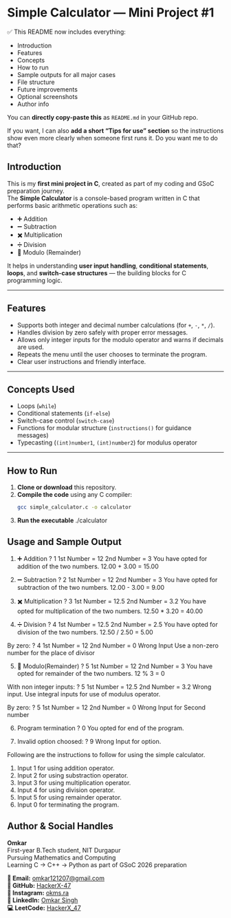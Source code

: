 # Simple Calculator — Mini Project #1

✅ This README now includes everything:  
- Introduction  
- Features  
- Concepts  
- How to run  
- Sample outputs for all major cases  
- File structure  
- Future improvements  
- Optional screenshots  
- Author info  

You can **directly copy-paste this** as `README.md` in your GitHub repo.  

If you want, I can also **add a short “Tips for use” section** so the instructions show even more clearly when someone first runs it. Do you want me to do that?


## Introduction
This is my **first mini project in C**, created as part of my coding and GSoC preparation journey.  
The **Simple Calculator** is a console-based program written in C that performs basic arithmetic operations such as:

- ➕ Addition  
- ➖ Subtraction  
- ✖️ Multiplication  
- ➗ Division  
- 🧩 Modulo (Remainder)

It helps in understanding **user input handling**, **conditional statements**, **loops**, and **switch-case structures** — the building blocks for C programming logic.

---

## Features
- Supports both integer and decimal number calculations (for `+`, `-`, `*`, `/`).  
- Handles division by zero safely with proper error messages.  
- Allows only integer inputs for the modulo operator and warns if decimals are used.  
- Repeats the menu until the user chooses to terminate the program.  
- Clear user instructions and friendly interface.

---

## Concepts Used
- Loops (`while`)  
- Conditional statements (`if-else`)  
- Switch-case control (`switch-case`)  
- Functions for modular structure (`instructions()` for guidance messages)  
- Typecasting (`(int)number1`, `(int)number2`) for modulus operator

---

## How to Run
1. **Clone or download** this repository.  
2. **Compile the code** using any C compiler:
   ```bash
   gcc simple_calculator.c -o calculator
3. **Run the executable** 
   ./calculator

## Usage and Sample Output

1. ➕ Addition
? 1
1st Number = 12
2nd Number = 3
You have opted for addition of the two numbers.
12.00 + 3.00 = 15.00

2. ➖ Subtraction
? 2
1st Number = 12
2nd Number = 3
You have opted for subtraction of the two numbers.
12.00 - 3.00 = 9.00

3. ✖️ Multiplication
? 3
1st Number = 12.5
2nd Number = 3.2
You have opted for multiplication of the two numbers.
12.50 * 3.20 = 40.00

4. ➗ Division
? 4
1st Number = 12.5
2nd Number = 2.5
You have opted for division of the two numbers.
12.50 / 2.50 = 5.00

By zero:
? 4
1st Number = 12
2nd Number = 0
Wrong Input
Use a non-zero number for the place of divisor

5. 🧩 Modulo(Remainder)
? 5
1st Number = 12
2nd Number = 3
You have opted for remainder of the two numbers.
12 % 3 = 0

With non integer inputs:
? 5
1st Number = 12.5
2nd Number = 3.2
Wrong input.
Use integral inputs for use of modulus operator.

By zero:
? 5
1st Number = 12
2nd Number = 0
Wrong Input for Second number

6. Program termination
? 0
You opted for end of the program.

7. Invalid option choosed:
? 9
Wrong Input for option.

Following are the instructions to follow for using the simple calculator.
  1. Input 1 for using addition operator.
  2. Input 2 for using substraction operator.
  3. Input 3 for using multiplication operator.
  4. Input 4 for using division operator.
  5. Input 5 for using remainder operator.
  6. Input 0 for terminating the program.

## Author & Social Handles
**Omkar**  
First-year B.Tech student, NIT Durgapur  
Pursuing Mathematics and Computing  
Learning C → C++ → Python as part of GSoC 2026 preparation  

**📧 Email:** [omkar121207@gmail.com](mailto:omkar121207@gmail.com)  
**🐙 GitHub:** [HackerX-47](https://github.com/HackerX-47)  
**📸 Instagram:** [okms.ra](https://www.instagram.com/okms.ra/)  
**🔗 LinkedIn:** [Omkar Singh](https://www.linkedin.com/in/omkar-singh-ba2653381/)  
**💻 LeetCode:** [HackerX_47](https://leetcode.com/u/HackerX_47/)


